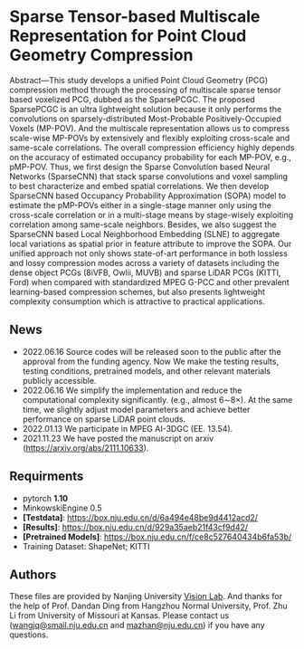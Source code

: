# Sparse Tensor-based Multiscale Representation for Point Cloud Geometry Compression

Abstract—This study develops a unified Point Cloud Geometry (PCG) compression method through the processing of multiscale sparse tensor based voxelized PCG, dubbed as the SparsePCGC. The proposed SparsePCGC is an ultra lightweight solution because it only performs the convolutions on sparsely-distributed Most-Probable Positively-Occupied Voxels (MP-POV). And the multiscale representation allows us to compress scale-wise MP-POVs by extensively and flexibly exploiting cross-scale and same-scale
correlations. The overall compression efficiency highly depends on the accuracy of estimated occupancy probability for each MP-POV, e.g., pMP-POV. Thus, we first design the Sparse Convolution based Neural Networks (SparseCNN) that stack sparse convolutions and voxel sampling to best characterize and embed spatial correlations. We then develop SparseCNN based Occupancy Probability Approximation (SOPA) model to estimate the pMP-POVs either in a single-stage manner only using the cross-scale correlation or in a multi-stage means by stage-wisely exploiting correlation among same-scale neighbors. Besides, we also suggest the SparseCNN based Local Neighborhood Embedding (SLNE) to aggregate local variations as spatial prior in feature attribute to improve the SOPA. Our unified approach not only shows state-of-art performance in both lossless and lossy compression modes across a variety of datasets including the dense object PCGs (8iVFB, Owlii, MUVB) and sparse LiDAR PCGs (KITTI, Ford) when compared with standardized MPEG G-PCC and other prevalent learning-based compression schemes, but also presents lightweight complexity consumption which is attractive to practical applications.


## News
- 2022.06.16 Source codes will be released soon to the public after the approval from the funding agency. Now We make the testing results, testing conditions, pretrained models, and other relevant materials publicly accessible.
- 2022.06.16 We simplify the implementation and reduce the computational complexity significantly. (e.g., almost 6∼8×). At the same time, we slightly adjust model parameters and achieve better performance on sparse LiDAR point clouds.
- 2022.01.13 We participate in MPEG AI-3DGC (EE. 13.54). 
- 2021.11.23 We have posted the manuscript on arxiv (https://arxiv.org/abs/2111.10633).


## Requirments
- pytorch **1.10**
- MinkowskiEngine 0.5 
- **[Testdata]**: https://box.nju.edu.cn/d/6a494e48be9d4412acd2/
- **[Results]**: https://box.nju.edu.cn/d/929a35aeb21f43cf9d42/
- **[Pretrained Models]**: https://box.nju.edu.cn/f/ce8c527640434b6fa53b/
- Training Dataset: ShapeNet; KITTI



## Authors
These files are provided by Nanjing University  [Vision Lab](https://vision.nju.edu.cn/). And thanks for the help of Prof. Dandan Ding from Hangzhou Normal University, Prof. Zhu Li from University of Missouri at Kansas. Please contact us (wangjq@smail.nju.edu.cn and mazhan@nju.edu.cn) if you have any questions.

